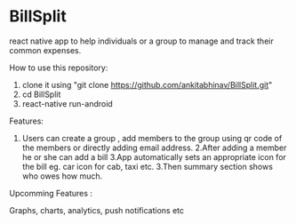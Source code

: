 # BillSplit
react native app to help individuals or a group to manage and track their common expenses.

How to use this repository:

1. clone it using "git clone https://github.com/ankitabhinav/BillSplit.git"
2. cd BillSplit
3. react-native run-android

Features:

1. Users can create a group , add members to the group using qr code of the members or directly adding email address.
2.After adding a member he or she can add a bill
3.App automatically sets an appropriate icon for the bill eg. car icon for cab, taxi etc.
3.Then summary section shows who owes how much.

Upcomming Features :

Graphs, charts, analytics, push notifications etc
